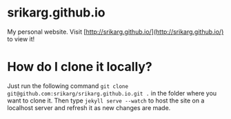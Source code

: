 srikarg.github.io
=================

My personal website. Visit [http://srikarg.github.io/](http://srikarg.github.io/) to view it!

# How do I clone it locally?

Just run the following command `git clone git@github.com:srikarg/srikarg.github.io.git .` in the folder where you want to clone it. Then type `jekyll serve --watch` to host the site on a localhost server and refresh it as new changes are made.
